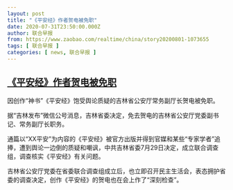 ```yaml
---
layout: post
title: "《平安经》作者贺电被免职"
date: 2020-07-31T23:50:00.000Z
author: 联合早报
from: https://www.zaobao.com/realtime/china/story20200801-1073655
tags: [ 联合早报 ]
categories: [ news, 联合早报 ]
---
```

<!--1596239400000-->
[《平安经》作者贺电被免职](https://www.zaobao.com/realtime/china/story20200801-1073655)
------

<div>
<p>因创作“神书”《平安经》饱受舆论质疑的吉林省公安厅常务副厅长贺电被免职。</p><p>据“吉林发布”微信公号消息，吉林省委决定，免去贺电的吉林省公安厅党委副书记、常务副厅长职务。</p><p>通篇以“XX平安”为内容的《平安经》被官方出版并得到官媒和某些“专家学者”追捧，遭到舆论一边倒的质疑和嘲讽，中共吉林省委7月29日决定，成立联合调查组，调查核实《平安经》有关问题。</p><section id="imu"><div id="dfp-ad-imu1-wrapper" class="dfp-tag-wrapper"><div id="dfp-ad-imu1" class="dfp-tag-wrapper"></div></div></section><p>吉林省公安厅党委在省委联合调查组成立后，也立即召开民主生活会，表态拥护省委的调查决定，创作《平安经》的贺电也在会上作了“深刻检查”。</p><div id="innity-in-post"></div><div id="dfp-ad-midarticlespecial-wrapper" class="dfp-tag-wrapper"><div id="dfp-ad-midarticlespecial" class="dfp-tag-wrapper"></div></div>
</div>
